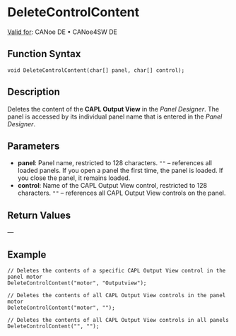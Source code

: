 # DeleteControlContent

[Valid for](../../../Shared/FeatureAvailability.md): CANoe DE • CANoe4SW DE

## Function Syntax

```plaintext
void DeleteControlContent(char[] panel, char[] control);
```

## Description

Deletes the content of the **CAPL Output View** in the *Panel Designer*. The panel is accessed by its individual panel name that is entered in the *Panel Designer*.

## Parameters

- **panel**: Panel name, restricted to 128 characters. `""` – references all loaded panels. If you open a panel the first time, the panel is loaded. If you close the panel, it remains loaded.
- **control**: Name of the CAPL Output View control, restricted to 128 characters. `""` – references all CAPL Output View controls on the panel.

## Return Values

—

## Example

```plaintext
// Deletes the contents of a specific CAPL Output View control in the panel motor
DeleteControlContent("motor", "Outputview");

// Deletes the contents of all CAPL Output View controls in the panel motor
DeleteControlContent("motor", "");

// Deletes the contents of all CAPL Output View controls in all panels
DeleteControlContent("", "");
```
